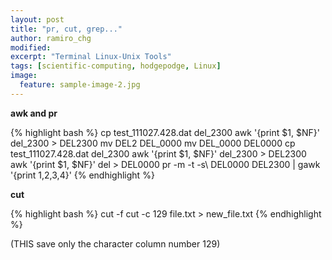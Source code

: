 ```yaml
---
layout: post
title: "pr, cut, grep..."
author: ramiro_chg
modified:
excerpt: "Terminal Linux-Unix Tools"
tags: [scientific-computing, hodgepodge, Linux]
image:
  feature: sample-image-2.jpg
---
```


**awk and pr**

{% highlight bash %}
cp test_111027.428.dat del_2300
awk '{print $1, $NF}' del_2300 &gt; DEL2300
mv DEL2 DEL_0000
mv DEL_0000 DEL0000
cp test_111027.428.dat del_2300
awk '{print $1, $NF}' del_2300 &gt; DEL2300
awk '{print $1, $NF}' del &gt; DEL0000
pr -m -t -s\ DEL0000 DEL2300 | gawk '{print $1,$2,$3,$4}' 
{% endhighlight %}

**cut**

{% highlight bash %}
cut -f 
cut -c 129 file.txt &gt; new_file.txt
{% endhighlight %}


(THIS save only the character column number 129)

